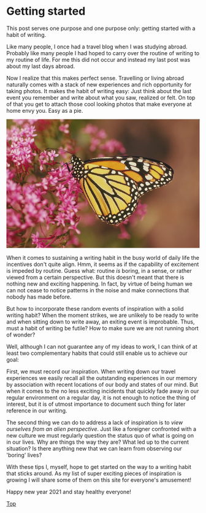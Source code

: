 # Getting started

This post serves one purpose and one purpose only: getting started with a habit of writing.

Like many people, I once had a travel blog when I was studying abroad. Probably like many people I had hoped to carry over the routine of writing to my routine of life. For me this did not occur and instead my last post was about my last days abroad.

Now I realize that this makes perfect sense. Travelling or living abroad naturally comes with a stack of new experiences and rich opportunity for taking photos. It makes the habit of writing easy: Just think about the last event you remember and write about what you saw, realized or felt. On top of that you get to attach those cool looking photos that make everyone at home envy you. Easy as a pie.

![Image](monarch.png)

When it comes to sustaining a writing habit in the busy world of daily life the incentives don't quite align. Hmm, it seems as if the capability of excitement is impeded by routine. Guess what: routine _is_ boring, in a sense, or rather viewed from a certain perspective. But this doesn't meant that there is nothing new and exciting happening. In fact, by virtue of being human we can not cease to notice patterns in the noise and make connections that nobody has made before.

But how to incorporate these random events of inspiration with a solid writing habit? When the moment strikes, we are unlikely to be ready to write and when sitting down to write away, an exiting event is improbable. Thus, must a habit of writing be futile? How to make sure we are not running short of wonder?

Well, although I can not guarantee any of my ideas to work, I can think of at least two complementary habits that could still enable us to achieve our goal:

First, we must record our inspiration. 
When writing down our travel experiences we easily recall all the outstanding experiences in our memory by association with recent locations of our body and states of our mind. But when it comes to the no less exciting incidents that quickly fade away in our regular environment on a regular day, it is not enough to notice the thing of interest, but it is of utmost importance to document such thing for later reference in our writing.

The second thing we can do to address a lack of inspiration is to _view ourselves from an alien perspective_. Just like a foreigner confronted with a new culture we must regularly question the status quo of what is going on in our lives. Why are things the way they are? What led up to the current situation? Is there anything new that we can learn from observing our 'boring' lives?

With these tips I, myself, hope to get started on the way to a writing habit that sticks around.
As my list of super exciting pieces of inspiration is growing I will share some of them on this site for everyone's amusement!

Happy new year 2021 and stay healthy everyone!


[Top](#getting-started)

